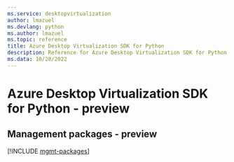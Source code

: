 ```yaml
---
ms.service: desktopvirtualization
author: lmazuel
ms.devlang: python
ms.author: lmazuel
ms.topic: reference
title: Azure Desktop Virtualization SDK for Python
description: Reference for Azure Desktop Virtualization SDK for Python
ms.data: 10/28/2022
---
```

# Azure Desktop Virtualization SDK for Python - preview

## Management packages - preview
[!INCLUDE [mgmt-packages](desktop-virtualization-mgmt-index.md)]